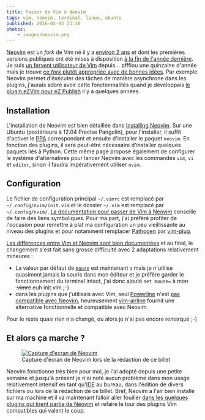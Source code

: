 ```yaml
---
title: Passer de Vim à Neovim
tags: vim, neovim, terminal, linux, ubuntu
published: 2016-02-03 23:10
photos:
    - images/neovim.png
---
```


[Neovim](https://neovim.io/) est un *fork* de Vim né il y a [environ 2
ans](https://linuxfr.org/news/Neovim-une-refonte-de-vim-pour-le-21e-siecle) et
dont les premières versions publiques ont été mises à disposition [à la fin de
l'année dernière](https://neovim.io/news/2015/december/). Je suis [un fervent
utilisateur de Vim](/tag/vim/) depuis... pfffiou une quinzaine d'année mais je
trouve [ce *fork* plutôt appropriée avec de bonnes
idées](https://neovim.io/charter/). Par exemple Neovim permet d'éxécuter des
tâches de manière asynchrone dans les plugins, j'aurais adoré avoir cette
fonctionnalités quand je développais [le plugin eZVim pour eZ
Publish](/tag/ezvim/) il y a quelques années.

## Installation

L'installation de Neovim est bien détaillée dans [Installing
Neovim](https://github.com/neovim/neovim/wiki/Installing-Neovim#install-from-package).
Sur une Ubuntu (postérieure à 12.04 Precise Pangolin), pour l'installer, il
suffit d'activer le [PPA](https://doc.ubuntu-fr.org/ppa) correspondant et ensuite d'installer le paquet `neovim`.
En fonction des plugins, il sera peut-être nécessaire d'installer quelques
paquets liés à Python. Cette même page propose également de configurer le
système d'alternatives pour lancer Neovim avec les commandes `vim`, `vi` et
`editor`, sinon il faudra impérativement utiliser `nvim`.

## Configuration

Le fichier de configuration principal `~/.vimrc` est remplacé par
`~/.config/nvim/init.vim` et le dossier `~/.vim` est remplacé par
`~/.config/nvim/`. [La documentation pour passer de Vim à
Neovim](https://neovim.io/doc/user/nvim_from_vim.html) conseille de faire des
liens symboliques. Pour ma part, j'ai préfèré profiter de l'occasion pour
remettre à plat ma configuration un peu vieillissante au niveau des plugins et
pour notamment remplacer [Pathogen](https://github.com/tpope/vim-pathogen) par
[vim-plug](https://github.com/junegunn/vim-plug).

[Les différences entre Vim et Neovim sont bien
documentées](https://neovim.io/doc/user/vim_diff.html) et au final, le
changement s'est fait sans grosse difficulté avec 2 adaptations relativement
mineures&nbsp;:

* La valeur par défaut de
  [`mouse`](https://neovim.io/doc/user/options.html#%27mouse%27) est maintenant
  `a` mais je n'utilise quasiment jamais la souris dans mon éditeur et je
  préfère garder le fonctionnement du terminal intact, j'ai donc ajouté `set
  mouse=` à mon ~~.vimrc~~ euh init.vim ;-)
* dans les plugins que j'utilisais avec Vim, seul
  [Powerline](https://github.com/powerline/powerline) n'est [pas compatible avec
  Neovim](https://github.com/powerline/powerline/issues/1287), heureusement
  [vim-airline](https://github.com/vim-airline/vim-airline) fournit une
  alternative fonctionnelle et compatible avec Neovim.

Pour le reste quasi rien n'a changé, ou alors je n'ai pas encore remarqué ;-)

## Et alors ça marche&nbsp;?

<figure class="object-center">
    <a href="/images/neovim-full.png">
        <img src="/images/neovim.png" alt="Capture d'écran de Neovim">
    </a>
    <figcaption>
    Capture d'écran de Neovim lors de la rédaction de ce billet
    </figcaption>
</figure>

Neovim fonctionne très bien pour moi, je l'ai adopté depuis une petite semaine
et jusqu'à présent je n'ai noté aucun problème dans mon usage relativement
intensif en tant qu'<acronym title="Integrated Development
Environment">IDE</acronym> au bureau, dans l'édition de divers fichiers ou lors
de la rédaction de ce billet. Bref, Neovim a l'air bien installé sur ma machine
et il va maintenant falloir aller fouiller [dans les quelques plugins qui tirent
partie de
Neovim](https://github.com/neovim/neovim/wiki/Related-projects#plugins) et
refaire le tour des plugins Vim compatibles qui valent le coup.

